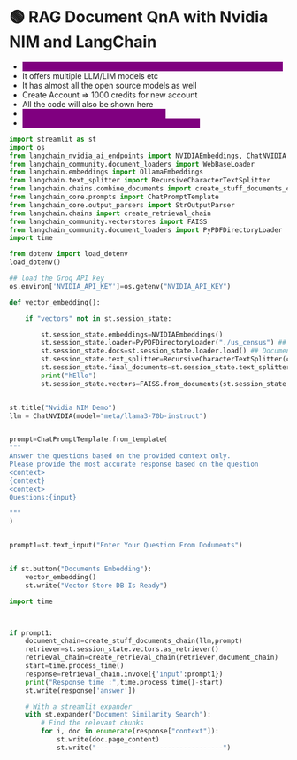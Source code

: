 # 🟢 RAG Document QnA with Nvidia NIM and LangChain

* <mark style="color:purple;background-color:purple;">**NVIDIA Nim is set of inference microservices for deploying AI models**</mark>
* It offers multiple LLM/LIM models etc
* It has almost all the open source models as well
* Create Account ⇒ 1000 credits for new account
* All the code will also be shown here
* <mark style="color:purple;background-color:purple;">**Click on Get API key ⇒ To get new key**</mark>
* <mark style="color:purple;background-color:purple;">**Use Langchain NVIDIAEmbedding, ChatNVIDIA**</mark>

```python
import streamlit as st
import os
from langchain_nvidia_ai_endpoints import NVIDIAEmbeddings, ChatNVIDIA
from langchain_community.document_loaders import WebBaseLoader
from langchain.embeddings import OllamaEmbeddings
from langchain.text_splitter import RecursiveCharacterTextSplitter
from langchain.chains.combine_documents import create_stuff_documents_chain
from langchain_core.prompts import ChatPromptTemplate
from langchain_core.output_parsers import StrOutputParser
from langchain.chains import create_retrieval_chain
from langchain_community.vectorstores import FAISS
from langchain_community.document_loaders import PyPDFDirectoryLoader
import time

from dotenv import load_dotenv
load_dotenv()

## load the Groq API key
os.environ['NVIDIA_API_KEY']=os.getenv("NVIDIA_API_KEY")

def vector_embedding():

    if "vectors" not in st.session_state:

        st.session_state.embeddings=NVIDIAEmbeddings()
        st.session_state.loader=PyPDFDirectoryLoader("./us_census") ## Data Ingestion
        st.session_state.docs=st.session_state.loader.load() ## Document Loading
        st.session_state.text_splitter=RecursiveCharacterTextSplitter(chunk_size=700,chunk_overlap=50) ## Chunk Creation
        st.session_state.final_documents=st.session_state.text_splitter.split_documents(st.session_state.docs[:30]) #splitting
        print("hEllo")
        st.session_state.vectors=FAISS.from_documents(st.session_state.final_documents,st.session_state.embeddings) #vector OpenAI embeddings


st.title("Nvidia NIM Demo")
llm = ChatNVIDIA(model="meta/llama3-70b-instruct")


prompt=ChatPromptTemplate.from_template(
"""
Answer the questions based on the provided context only.
Please provide the most accurate response based on the question
<context>
{context}
<context>
Questions:{input}

"""
)


prompt1=st.text_input("Enter Your Question From Doduments")


if st.button("Documents Embedding"):
    vector_embedding()
    st.write("Vector Store DB Is Ready")

import time



if prompt1:
    document_chain=create_stuff_documents_chain(llm,prompt)
    retriever=st.session_state.vectors.as_retriever()
    retrieval_chain=create_retrieval_chain(retriever,document_chain)
    start=time.process_time()
    response=retrieval_chain.invoke({'input':prompt1})
    print("Response time :",time.process_time()-start)
    st.write(response['answer'])

    # With a streamlit expander
    with st.expander("Document Similarity Search"):
        # Find the relevant chunks
        for i, doc in enumerate(response["context"]):
            st.write(doc.page_content)
            st.write("--------------------------------")

```
